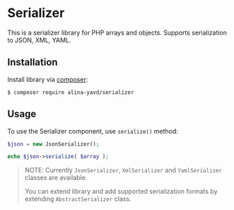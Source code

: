Serializer
===============

This is a serializer library for PHP arrays and objects. Supports serialization to JSON, XML, YAML.

Installation
------------

Install library via [composer](http://getcomposer.org/download/):

```
$ composer require alina-yavd/serializer
```

Usage
-----

To use the Serializer component, use `serialize()` method:

```php
$json = new JsonSerializer();

echo $json->serialize( $array );
```

> NOTE: Currently `JsonSerializer`, `XmlSerializer` and `YamlSerializer` classes are available.
>
> You can extend library and add supported serialization formats by extending `AbstractSerializer` class.
